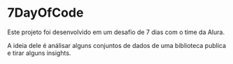 # 7DayOfCode

Este projeto foi desenvolvido em um desafio de 7 dias com o time da Alura.

A ideia dele é análisar alguns conjuntos de dados de uma biblioteca publica e tirar alguns insights.
